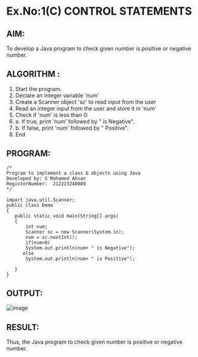 # Ex.No:1(C) CONTROL STATEMENTS

## AIM:
To develop a Java program to check given number is positive or negative number.

## ALGORITHM :
1.	Start the program.
2.	Declare an integer variable 'num'
3.	Create a Scanner object 'sc' to read input from the user
4.	Read an integer input from the user and store it in 'num'
5.	Check if 'num' is less than 0:
6.	a.	If true, print 'num' followed by " is Negative".
7.	b.	If false, print 'num' followed by " Positive".
8.	End

## PROGRAM:
 ```
/*
Program to implement a class & objects using Java
Developed by: S Mohamed Ahsan
RegisterNumber:  212223240089
*/

import java.util.Scanner;
public class Demo
{
    public static void main(String[] args)
    {
        int num;
        Scanner sc = new Scanner(System.in);
        num = sc.nextInt();
        if(num<0)
        System.out.println(num+ " is Negative");
       else
        System.out.println(num+ " is Positive");
       
    }
}
```

## OUTPUT:
![image](https://github.com/user-attachments/assets/e11e5fa1-5819-43cf-b630-8cb81e03a067)

## RESULT:
Thus, the Java program to check given number is positive or negative number.
